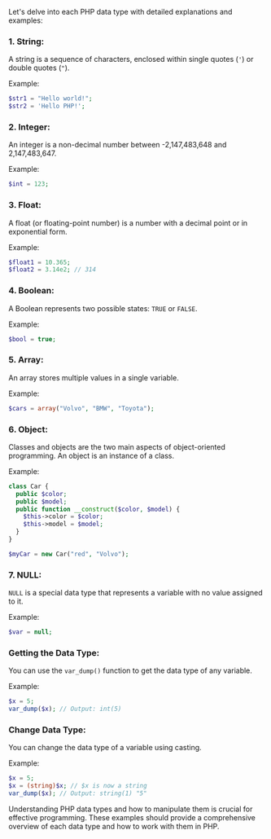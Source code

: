 Let's delve into each PHP data type with detailed explanations and examples:

### 1. String:
A string is a sequence of characters, enclosed within single quotes (`'`) or double quotes (`"`).

Example:
```php
$str1 = "Hello world!";
$str2 = 'Hello PHP!';
```

### 2. Integer:
An integer is a non-decimal number between -2,147,483,648 and 2,147,483,647.

Example:
```php
$int = 123;
```

### 3. Float:
A float (or floating-point number) is a number with a decimal point or in exponential form.

Example:
```php
$float1 = 10.365;
$float2 = 3.14e2; // 314
```

### 4. Boolean:
A Boolean represents two possible states: `TRUE` or `FALSE`.

Example:
```php
$bool = true;
```

### 5. Array:
An array stores multiple values in a single variable.

Example:
```php
$cars = array("Volvo", "BMW", "Toyota");
```

### 6. Object:
Classes and objects are the two main aspects of object-oriented programming. An object is an instance of a class.

Example:
```php
class Car {
  public $color;
  public $model;
  public function __construct($color, $model) {
    $this->color = $color;
    $this->model = $model;
  }
}

$myCar = new Car("red", "Volvo");
```

### 7. NULL:
`NULL` is a special data type that represents a variable with no value assigned to it.

Example:
```php
$var = null;
```

### Getting the Data Type:
You can use the `var_dump()` function to get the data type of any variable.

Example:
```php
$x = 5;
var_dump($x); // Output: int(5)
```

### Change Data Type:
You can change the data type of a variable using casting.

Example:
```php
$x = 5;
$x = (string)$x; // $x is now a string
var_dump($x); // Output: string(1) "5"
```

Understanding PHP data types and how to manipulate them is crucial for effective programming. These examples should provide a comprehensive overview of each data type and how to work with them in PHP.